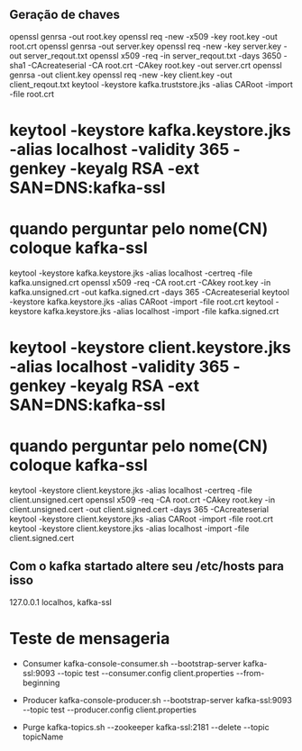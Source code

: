 ## Geração de chaves

openssl genrsa -out root.key
openssl req -new -x509 -key root.key -out root.crt
openssl genrsa -out server.key
openssl req -new -key server.key -out server_reqout.txt
openssl x509 -req -in server_reqout.txt -days 3650 -sha1 -CAcreateserial -CA root.crt -CAkey root.key -out server.crt
openssl genrsa -out client.key
openssl req -new -key client.key -out client_reqout.txt
keytool -keystore kafka.truststore.jks -alias CARoot -import -file root.crt
# keytool -keystore kafka.keystore.jks -alias localhost -validity 365 -genkey -keyalg RSA -ext SAN=DNS:kafka-ssl
#  quando perguntar pelo nome(CN) coloque kafka-ssl
keytool -keystore kafka.keystore.jks -alias localhost -certreq -file kafka.unsigned.crt
openssl x509 -req -CA root.crt -CAkey root.key -in kafka.unsigned.crt -out kafka.signed.crt -days 365 -CAcreateserial
keytool -keystore kafka.keystore.jks -alias CARoot -import -file root.crt
keytool -keystore kafka.keystore.jks -alias localhost -import -file kafka.signed.crt


# keytool -keystore client.keystore.jks -alias localhost -validity 365 -genkey -keyalg RSA -ext SAN=DNS:kafka-ssl
# quando perguntar pelo nome(CN) coloque kafka-ssl
keytool -keystore client.keystore.jks -alias localhost -certreq -file client.unsigned.cert
openssl x509 -req -CA root.crt -CAkey root.key -in client.unsigned.cert -out client.signed.cert -days 365 -CAcreateserial
keytool -keystore client.keystore.jks -alias CARoot -import -file root.crt
keytool -keystore client.keystore.jks -alias localhost -import -file client.signed.cert

## Com o kafka startado altere seu /etc/hosts para isso
127.0.0.1	localhos, kafka-ssl

# Teste de mensageria

- Consumer
kafka-console-consumer.sh --bootstrap-server kafka-ssl:9093 --topic test --consumer.config client.properties --from-beginning

- Producer
kafka-console-producer.sh --bootstrap-server kafka-ssl:9093 --topic test --producer.config client.properties

- Purge
kafka-topics.sh --zookeeper kafka-ssl:2181 --delete --topic topicName
